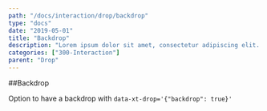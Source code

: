 ```yaml
---
path: "/docs/interaction/drop/backdrop"
type: "docs"
date: "2019-05-01"
title: "Backdrop"
description: "Lorem ipsum dolor sit amet, consectetur adipiscing elit. Nunc tempus laoreet leo sit amet iaculis."
categories: ["300-Interaction"]
parent: "Drop"
---
```


##Backdrop

Option to have a backdrop with `data-xt-drop='{"backdrop": true}'`

<demo>
  <demovanilla src="demos/docs/interaction/drop/backdrop" name="backdrop">
  </demovanilla>
</demo>
